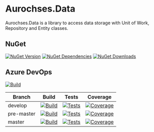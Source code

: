 # Aurochses.Data

Aurochses.Data is a library to access data storage with Unit of Work, Repository and Entity classes.

## NuGet
[![NuGet Version](https://img.shields.io/nuget/v/Aurochses.Data.svg?style=flat-square)](https://www.nuget.org/packages/Aurochses.Data)
[![NuGet Dependencies](https://img.shields.io/librariesio/release/nuget/Aurochses.Data.svg?style=flat-square)](https://libraries.io/nuget/Aurochses.Data)
[![NuGet Downloads](https://img.shields.io/nuget/dt/Aurochses.Data.svg?style=flat-square)](https://www.nuget.org/packages/Aurochses.Data)

## Azure DevOps

[![Build](https://img.shields.io/azure-devops/release/Aurochses/61cd8e26-670f-4d15-9b53-5e73a476a30f/13/13.svg?style=flat-square)](https://Aurochses.visualstudio.com/Aurochses.GitHub/_release?definitionId=13)

Branch     | Build | Tests | Coverage
-----------|-------|-------|----------
develop | [![Build](https://img.shields.io/azure-devops/build/Aurochses/Aurochses.GitHub/373/develop.svg?style=flat-square)](https://Aurochses.visualstudio.com/Aurochses.GitHub/_build/latest?definitionId=373&branchName=develop) | [![Tests](https://img.shields.io/azure-devops/tests/Aurochses/Aurochses.GitHub/373/develop.svg?style=flat-square)](https://Aurochses.visualstudio.com/Aurochses.GitHub/_build/latest?definitionId=373&branchName=develop) | [![Coverage](https://img.shields.io/azure-devops/coverage/Aurochses/Aurochses.GitHub/373/develop.svg?style=flat-square)](https://Aurochses.visualstudio.com/Aurochses.GitHub/_build/latest?definitionId=373&branchName=develop)
pre-master | [![Build](https://img.shields.io/azure-devops/build/Aurochses/Aurochses.GitHub/373/pre-master.svg?style=flat-square)](https://Aurochses.visualstudio.com/Aurochses.GitHub/_build/latest?definitionId=373&branchName=pre-master) | [![Tests](https://img.shields.io/azure-devops/tests/Aurochses/Aurochses.GitHub/373/pre-master.svg?style=flat-square)](https://Aurochses.visualstudio.com/Aurochses.GitHub/_build/latest?definitionId=373&branchName=pre-master) | [![Coverage](https://img.shields.io/azure-devops/coverage/Aurochses/Aurochses.GitHub/373/pre-master.svg?style=flat-square)](https://Aurochses.visualstudio.com/Aurochses.GitHub/_build/latest?definitionId=373&branchName=pre-master)
master | [![Build](https://img.shields.io/azure-devops/build/Aurochses/Aurochses.GitHub/373/master.svg?style=flat-square)](https://Aurochses.visualstudio.com/Aurochses.GitHub/_build/latest?definitionId=373&branchName=master) | [![Tests](https://img.shields.io/azure-devops/tests/Aurochses/Aurochses.GitHub/373/master.svg?style=flat-square)](https://Aurochses.visualstudio.com/Aurochses.GitHub/_build/latest?definitionId=373&branchName=master) | [![Coverage](https://img.shields.io/azure-devops/coverage/Aurochses/Aurochses.GitHub/373/master.svg?style=flat-square)](https://Aurochses.visualstudio.com/Aurochses.GitHub/_build/latest?definitionId=373&branchName=master)
